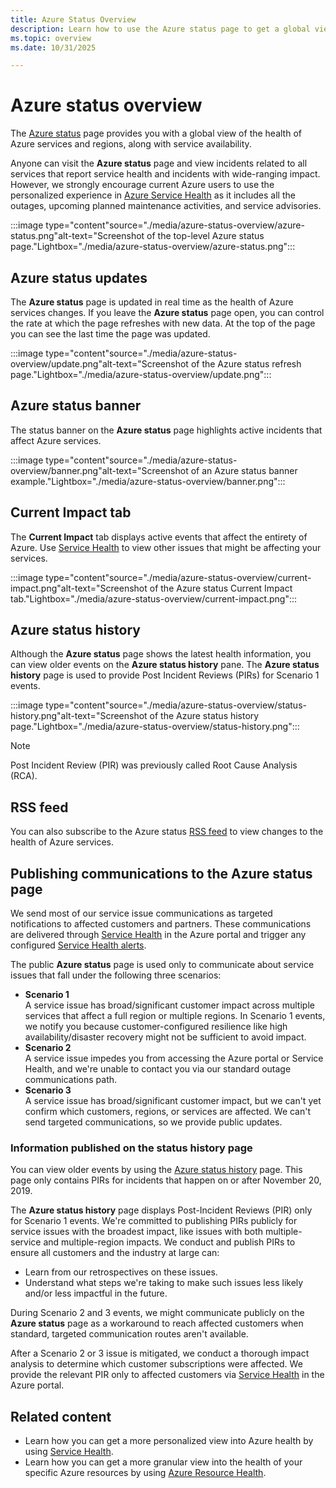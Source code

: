 ```yaml
---
title: Azure Status Overview
description: Learn how to use the Azure status page to get a global view into the health of Azure services.
ms.topic: overview
ms.date: 10/31/2025

---
```

# Azure status overview

The [Azure status](https://azure.status.microsoft/) page provides you with a global view of the health of Azure services and regions, along with service availability.

Anyone can visit the **Azure status** page and view incidents related to all services that report service health and incidents with wide-ranging impact. However, we strongly encourage current Azure users to use the personalized experience in [Azure Service Health](https://aka.ms/azureservicehealth) as it includes all the outages, upcoming planned maintenance activities, and service advisories.

:::image type="content"source="./media/azure-status-overview/azure-status.png"alt-text="Screenshot of the top-level Azure status page."Lightbox="./media/azure-status-overview/azure-status.png":::

## Azure status updates

The **Azure status** page is updated in real time as the health of Azure services changes. If you leave the **Azure status** page open, you can control the rate at which the page refreshes with new data. At the top of the page you can see the last time the page was updated.

:::image type="content"source="./media/azure-status-overview/update.png"alt-text="Screenshot of the Azure status refresh page."Lightbox="./media/azure-status-overview/update.png":::

## Azure status banner

The status banner on the **Azure status** page highlights active incidents that affect Azure services.

:::image type="content"source="./media/azure-status-overview/banner.png"alt-text="Screenshot of an Azure status banner example."Lightbox="./media/azure-status-overview/banner.png":::

## Current Impact tab

The **Current Impact** tab displays active events that affect the entirety of Azure. Use [Service Health](service-health-overview.md) to view other issues that might be affecting your services.  

:::image type="content"source="./media/azure-status-overview/current-impact.png"alt-text="Screenshot of the Azure status Current Impact tab."Lightbox="./media/azure-status-overview/current-impact.png":::

## Azure status history

Although the **Azure status** page shows the latest health information, you can view older events on the **Azure status history** pane. The **Azure status history** page is used to provide Post Incident Reviews (PIRs) for Scenario 1 events.

:::image type="content"source="./media/azure-status-overview/status-history.png"alt-text="Screenshot of the Azure status history page."Lightbox="./media/azure-status-overview/status-history.png":::

> [!NOTE]
> Post Incident Review (PIR) was previously called Root Cause Analysis (RCA).

## RSS feed

You can also subscribe to the Azure status [RSS feed](https://azure.status.microsoft/status/feed/) to view changes to the health of Azure services.

## Publishing communications to the Azure status page

We send most of our service issue communications as targeted notifications to affected customers and partners. These communications are delivered through [Service Health](https://azure.microsoft.com/features/service-health/) in the Azure portal and trigger any configured [Service Health alerts](./alerts-activity-log-service-notifications-portal.md?toc=%2fazure%2fservice-health%2ftoc.json).

The public **Azure status** page is used only to communicate about service issues that fall under the following three scenarios:

* **Scenario 1** <br>A service issue has broad/significant customer impact across multiple services that affect a full region or multiple regions. In Scenario 1 events, we notify you because customer-configured resilience like high availability/disaster recovery might not be sufficient to avoid impact.
* **Scenario 2** <br>A service issue impedes you from accessing the Azure portal or Service Health, and we're unable to contact you via our standard outage communications path.
* **Scenario 3** <br>A service issue has broad/significant customer impact, but we can't yet confirm which customers, regions, or services are affected. We can't send targeted communications, so we provide public updates.

### Information published on the status history page

You can view older events by using the [Azure status history](https://azure.status.microsoft/status/history/) page. This page only contains PIRs for incidents that happen on or after November 20, 2019.

The **Azure status history** page displays Post-Incident Reviews (PIR) only for Scenario 1 events. We're committed to publishing PIRs publicly for service issues with the broadest impact, like issues with both multiple-service and multiple-region impacts. We conduct and publish PIRs to ensure all customers and the industry at large can:

* Learn from our retrospectives on these issues.  
* Understand what steps we're taking to make such issues less likely and/or less impactful in the future.

During Scenario 2 and 3 events, we might communicate publicly on the **Azure status** page as a workaround to reach affected customers when standard, targeted communication routes aren't available.

After a Scenario 2 or 3 issue is mitigated, we conduct a thorough impact analysis to determine which customer subscriptions were affected. We provide the relevant PIR only to affected customers via [Service Health](https://azure.microsoft.com/features/service-health/) in the Azure portal.

## Related content

* Learn how you can get a more personalized view into Azure health by using [Service Health](./service-health-portal-update.md).
* Learn how you can get a more granular view into the health of your specific Azure resources by using [Azure Resource Health](./resource-health-overview.md).
